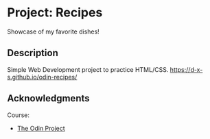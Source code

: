 # Project: Recipes 

Showcase of my favorite dishes! 

## Description

Simple Web Development project to practice HTML/CSS.
https://d-x-s.github.io/odin-recipes/

## Acknowledgments

Course: 
* [The Odin Project](https://www.theodinproject.com/)
